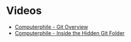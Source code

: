 # Videos

* [Computerphile - Git Overview](https://www.youtube.com/watch?v=92sycL8ij-U)
* [Computerphile - Inside the Hidden Git Folder](https://www.youtube.com/watch?v=bSA91XTzeuA)
